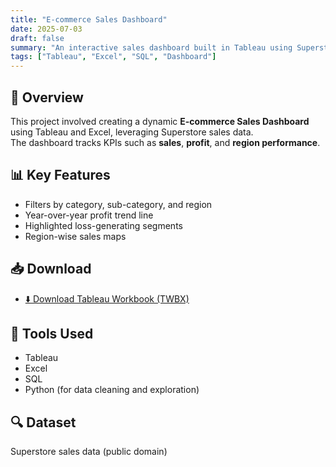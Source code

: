 ```yaml
---
title: "E-commerce Sales Dashboard"
date: 2025-07-03
draft: false
summary: "An interactive sales dashboard built in Tableau using Superstore data, with supporting analysis."
tags: ["Tableau", "Excel", "SQL", "Dashboard"]
---
```


## 🛒 Overview

This project involved creating a dynamic **E-commerce Sales Dashboard** using Tableau and Excel, leveraging Superstore sales data.  
The dashboard tracks KPIs such as **sales**, **profit**, and **region performance**.

## 📊 Key Features

- Filters by category, sub-category, and region
- Year-over-year profit trend line
- Highlighted loss-generating segments
- Region-wise sales maps

## 📥 Download

- [⬇️ Download Tableau Workbook (TWBX)](/tableau/ecommerce_interactive_dashboard.twbx)

## 📌 Tools Used

- Tableau
- Excel
- SQL
- Python (for data cleaning and exploration)

## 🔍 Dataset

Superstore sales data (public domain)
